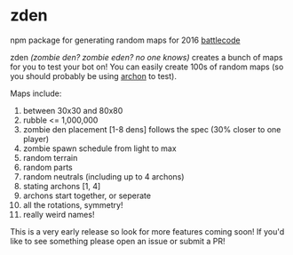 # zden
npm package for generating random maps for 2016 [battlecode](http://www.battlecode.org/)

zden *(zombie den? zombie eden? no one knows)* creates a bunch of maps for you to test your bot on! You can easily create 100s of random maps (so you should probably be using [archon](https://www.npmjs.com/package/archon) to test). 

Maps include:

1. between 30x30 and 80x80
2. rubble <= 1,000,000
3. zombie den placement [1-8 dens] follows the spec (30% closer to one player)
4. zombie spawn schedule from light to max
5. random terrain
6. random parts
7. random neutrals (including up to 4 archons)
8. stating archons [1, 4]
9. archons start together, or seperate
10. all the rotations, symmetry!
11. really weird names!

This is a very early release so look for more features coming soon! If you'd like to see something please open an issue or submit a PR!
